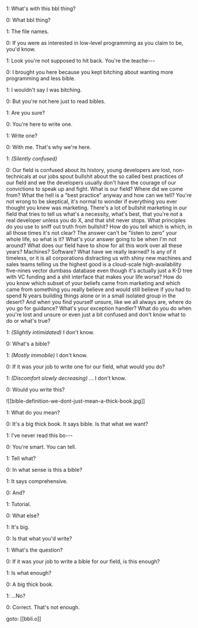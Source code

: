 
1: What's with this bbl thing?

0: What bbl thing?

1: The file names.

0: If you were as interested in low-level programming as you claim to be, you'd know.

1: Look you're not supposed to hit back. You're the teache---

0: I brought you here because you kept bitching about wanting more programming and less bible.

1: I wouldn't say I was bitching.

0: But you're not here just to read bibles.

1: Are you sure?

0: You're here to write one.

1: Write one?

0: With me. That's why we're here.

1: _(Silently confused)_

0: Our field is confused about its history, young developers are lost, non-technicals at our jobs spout bullshit about the so called best practices of our field and we the developers usually don't have the courage of our convictions to speak up and fight. What is our field? Where did we come from? What the hell is a "best practice" anyway and how can we tell? You're not wrong to be skeptical, it's normal to wonder if everything you ever thought you knew was marketing. There's a lot of bullshit marketing in our field that tries to tell us what's a necessity, what's best, that you're not a real developer unless you do X, and that shit never stops. What principles do you use to sniff out truth from bullshit? How do you tell which is which, in all those times it's not clear? The answer can't be "listen to zero" your whole life, so what is it? What's your answer going to be when I'm not around? What does our field have to show for all this work over all these years? Machines? Software? What have we really learned? Is any of it timeless, or it is all corporations distracting us with shiny new machines and sales teams telling us the highest good is a cloud-scale high-availability five-nines vector dumbass database even though it's actually just a K-D tree with VC funding and a shit interface that makes your life worse? How do you know which subset of your beliefs came from marketing and which came from something you really believe and would still believe if you had to spend N years building things alone or in a small isolated group in the desert? And when you find yourself unsure, like we all always are, where do you go for guidance? What's your exception handler? What do you do when you're lost and unsure or even just a bit confused and don't know what to do or what's true?

1: _(Slightly intimidated)_ I don't know.

0: What's a bible?

1: _(Mostly immobile)_ I don't know.

0: If it was your job to write one for our field, what would you do?

1: _(Discomfort slowly decreasing)_ ... I don't know.

0: Would you write this?

![[bible-definition-we-dont-just-mean-a-thick-book.jpg]]

1: What do you mean?

0: It's a big thick book. It says bible. Is that what we want?

1: I've never read this bo---

0: You're smart. You can tell.

1: Tell what?

0: In what sense is this a bible?

1: It says comprehensive.

0: And?

1: Tutorial.

0: What else?

1: It's big.

0: Is that what you'd write?

1: What's the question?

0: If it was your job to write a bible for our field, is this enough?

1: Is what enough?

0: A big thick book.

1: ...No?

0: Correct. That's not enough.

goto: [[bbli.o]]